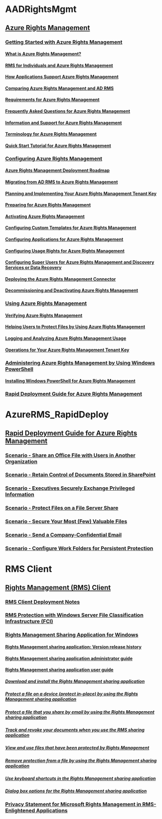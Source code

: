 # AADRightsMgmt
## [Azure Rights Management](Azure-Rights-Management.md)
### [Getting Started with Azure Rights Management](Getting-Started-with-Azure-Rights-Management.md)
#### [What is Azure Rights Management?](What-is-Azure-Rights-Management-.md)
#### [RMS for Individuals and Azure Rights Management](RMS-for-Individuals-and-Azure-Rights-Management.md)
#### [How Applications Support Azure Rights Management](How-Applications-Support-Azure-Rights-Management.md)
#### [Comparing Azure Rights Management and AD RMS](Comparing-Azure-Rights-Management-and-AD-RMS.md)
#### [Requirements for Azure Rights Management](Requirements-for-Azure-Rights-Management.md)
#### [Frequently Asked Questions for Azure Rights Management](Frequently-Asked-Questions-for-Azure-Rights-Management.md)
#### [Information and Support for Azure Rights Management](Information-and-Support-for-Azure-Rights-Management.md)
#### [Terminology for Azure Rights Management](Terminology-for-Azure-Rights-Management.md)
#### [Quick Start Tutorial for Azure Rights Management](Quick-Start-Tutorial-for-Azure-Rights-Management.md)
### [Configuring Azure Rights Management](Configuring-Azure-Rights-Management.md)
#### [Azure Rights Management Deployment Roadmap](Azure-Rights-Management-Deployment-Roadmap.md)
#### [Migrating from AD RMS to Azure Rights Management](Migrating-from-AD-RMS-to-Azure-Rights-Management.md)
#### [Planning and Implementing Your Azure Rights Management Tenant Key](Planning-and-Implementing-Your-Azure-Rights-Management-Tenant-Key.md)
#### [Preparing for Azure Rights Management](Preparing-for-Azure-Rights-Management.md)
#### [Activating Azure Rights Management](Activating-Azure-Rights-Management.md)
#### [Configuring Custom Templates for Azure Rights Management](Configuring-Custom-Templates-for-Azure-Rights-Management.md)
#### [Configuring Applications for Azure Rights Management](Configuring-Applications-for-Azure-Rights-Management.md)
#### [Configuring Usage Rights for Azure Rights Management](Configuring-Usage-Rights-for-Azure-Rights-Management.md)
#### [Configuring Super Users for Azure Rights Management and Discovery Services or Data Recovery](Configuring-Super-Users-for-Azure-Rights-Management-and-Discovery-Services-or-Data-Recovery.md)
#### [Deploying the Azure Rights Management Connector](Deploying-the-Azure-Rights-Management-Connector.md)
#### [Decommissioning and Deactivating Azure Rights Management](Decommissioning-and-Deactivating-Azure-Rights-Management.md)
### [Using Azure Rights Management](Using-Azure-Rights-Management.md)
#### [Verifying Azure Rights Management](Verifying-Azure-Rights-Management.md)
#### [Helping Users to Protect Files by Using Azure Rights Management](Helping-Users-to-Protect-Files-by-Using-Azure-Rights-Management.md)
#### [Logging and Analyzing Azure Rights Management Usage](Logging-and-Analyzing-Azure-Rights-Management-Usage.md)
#### [Operations for Your Azure Rights Management Tenant Key](Operations-for-Your-Azure-Rights-Management-Tenant-Key.md)
### [Administering Azure Rights Management by Using Windows PowerShell](Administering-Azure-Rights-Management-by-Using-Windows-PowerShell.md)
#### [Installing Windows PowerShell for Azure Rights Management](Installing-Windows-PowerShell-for-Azure-Rights-Management.md)
### [Rapid Deployment Guide for Azure Rights Management](Rapid-Deployment-Guide-for-Azure-Rights-Management.md)
# AzureRMS_RapidDeploy
## [Rapid Deployment Guide for Azure Rights Management](Rapid-Deployment-Guide-for-Azure-Rights-Management.md)
### [Scenario - Share an Office File with Users in Another Organization](Scenario---Share-an-Office-File-with-Users-in-Another-Organization.md)
### [Scenario - Retain Control of Documents Stored in SharePoint](Scenario---Retain-Control-of-Documents-Stored-in-SharePoint.md)
### [Scenario - Executives Securely Exchange Privileged Information](Scenario---Executives-Securely-Exchange-Privileged-Information.md)
### [Scenario - Protect Files on a File Server Share](Scenario---Protect-Files-on-a-File-Server-Share.md)
### [Scenario - Secure Your Most (Few) Valuable Files](Scenario---Secure-Your-Most--Few--Valuable-Files.md)
### [Scenario - Send a Company-Confidential Email](Scenario---Send-a-Company-Confidential-Email.md)
### [Scenario - Configure Work Folders for Persistent Protection](Scenario---Configure-Work-Folders-for-Persistent-Protection.md)
# RMS Client
## [Rights Management (RMS) Client](Rights-Management--RMS--Client.md)
### [RMS Client Deployment Notes](RMS-Client-Deployment-Notes.md)
### [RMS Protection with Windows Server File Classification Infrastructure (FCI)](RMS-Protection-with-Windows-Server-File-Classification-Infrastructure--FCI-.md)
### [Rights Management Sharing Application for Windows](Rights-Management-Sharing-Application-for-Windows.md)
#### [Rights Management sharing application: Version release history](Rights-Management-sharing-application--Version-release-history.md)
#### [Rights Management sharing application administrator guide](Rights-Management-sharing-application-administrator-guide.md)
#### [Rights Management sharing application user guide](Rights-Management-sharing-application-user-guide.md)
##### [Download and install the Rights Management sharing application](Download-and-install-the-Rights-Management-sharing-application.md)
##### [Protect a file on a device (protect in-place) by using the Rights Management sharing application](Protect-a-file-on-a-device--protect-in-place--by-using-the-Rights-Management-sharing-application.md)
##### [Protect a file that you share by email by using the Rights Management sharing application](Protect-a-file-that-you-share-by-email-by-using-the-Rights-Management-sharing-application.md)
##### [Track and revoke your documents when you use the RMS sharing application](Track-and-revoke-your-documents-when-you-use-the-RMS-sharing-application.md)
##### [View and use files that have been protected by Rights Management](View-and-use-files-that-have-been-protected-by-Rights-Management.md)
##### [Remove protection from a file by using the Rights Management sharing application](Remove-protection-from-a-file-by-using-the-Rights-Management-sharing-application.md)
##### [Use keyboard shortcuts in the Rights Management sharing application](Use-keyboard-shortcuts-in-the-Rights-Management-sharing-application.md)
##### [Dialog box options for the Rights Management sharing application](Dialog-box-options-for-the-Rights-Management-sharing-application.md)
### [Privacy Statement for Microsoft Rights Management in RMS-Enlightened Applications](Privacy-Statement-for-Microsoft-Rights-Management-in-RMS-Enlightened-Applications.md)
